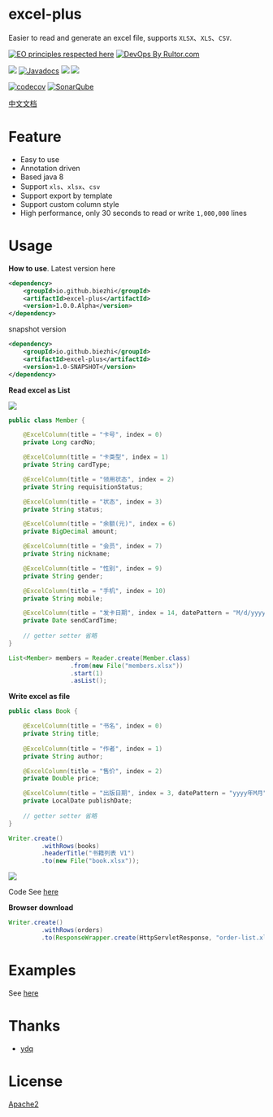 # excel-plus

Easier to read and generate an excel file, supports `XLSX`、`XLS`、`CSV`.

[![EO principles respected here](http://www.elegantobjects.org/badge.svg)](http://www.elegantobjects.org)
[![DevOps By Rultor.com](http://www.rultor.com/b/biezhi/excel-plus)](http://www.rultor.com/p/biezhi/excel-plus)


[![](https://img.shields.io/travis/biezhi/excel-plus.svg)](https://travis-ci.org/biezhi/excel-plus)
[![Javadocs](http://javadoc.io/badge/io.github.biezhi/excel-plus.svg)](http://javadoc.io/doc/io.github.biezhi/excel-plus)
[![](https://img.shields.io/maven-central/v/io.github.biezhi/excel-plus.svg)](https://mvnrepository.com/artifact/io.github.biezhi/excel-plus)
[![](https://img.shields.io/badge/license-Apache2-FF0080.svg)](https://github.com/biezhi/excel-plus/blob/master/LICENSE)

[![codecov](https://codecov.io/gh/biezhi/excel-plus/branch/master/graph/badge.svg)](https://codecov.io/gh/biezhi/excel-plus)
[![SonarQube](https://img.shields.io/badge/sonar-ok-green.svg)](https://sonarcloud.io/dashboard/index/io.github.biezhi:excel-plus)

<a href="https://biezhi.github.io/excel-plus/" target="_blank">中文文档</a>

# Feature

- Easy to use
- Annotation driven
- Based java 8
- Support `xls`、`xlsx`、`csv`
- Support export by template
- Support custom column style
- High performance, only 30 seconds to read or write `1,000,000` lines

# Usage

**How to use**. Latest version here

```xml
<dependency>
    <groupId>io.github.biezhi</groupId>
    <artifactId>excel-plus</artifactId>
    <version>1.0.0.Alpha</version>
</dependency>
```

snapshot version

```xml
<dependency>
    <groupId>io.github.biezhi</groupId>
    <artifactId>excel-plus</artifactId>
    <version>1.0-SNAPSHOT</version>
</dependency>
```

**Read excel as List**

![](https://i.loli.net/2018/12/14/5c1290880509b.png)

```java
public class Member {

    @ExcelColumn(title = "卡号", index = 0)
    private Long cardNo;

    @ExcelColumn(title = "卡类型", index = 1)
    private String cardType;

    @ExcelColumn(title = "领用状态", index = 2)
    private String requisitionStatus;

    @ExcelColumn(title = "状态", index = 3)
    private String status;

    @ExcelColumn(title = "余额(元)", index = 6)
    private BigDecimal amount;

    @ExcelColumn(title = "会员", index = 7)
    private String nickname;

    @ExcelColumn(title = "性别", index = 9)
    private String gender;

    @ExcelColumn(title = "手机", index = 10)
    private String mobile;

    @ExcelColumn(title = "发卡日期", index = 14, datePattern = "M/d/yyyy HH:mm")
    private Date sendCardTime;
    
    // getter setter 省略
}
```

```java
List<Member> members = Reader.create(Member.class)
                 .from(new File("members.xlsx"))
                 .start(1)
                 .asList();
```

**Write excel as file**

```java
public class Book {

    @ExcelColumn(title = "书名", index = 0)
    private String title;
    
    @ExcelColumn(title = "作者", index = 1)
    private String author;

    @ExcelColumn(title = "售价", index = 2)
    private Double price;

    @ExcelColumn(title = "出版日期", index = 3, datePattern = "yyyy年M月")
    private LocalDate publishDate;
    
    // getter setter 省略
}
```

```java
Writer.create()
         .withRows(books)
         .headerTitle("书籍列表 V1")
         .to(new File("book.xlsx"));
```

![](https://i.loli.net/2018/12/14/5c1292b23b66f.png)

Code See [here](https://github.com/biezhi/excel-plus/blob/master/src/test/java/io/github/biezhi/excel/plus/examples/WriterExample.java#L145)

**Browser download**

```java
Writer.create()
         .withRows(orders)
         .to(ResponseWrapper.create(HttpServletResponse, "order-list.xls"));
```

# Examples

See [here](https://github.com/biezhi/excel-plus/blob/master/src/test/java/io/github/biezhi/excel/plus/examples)

# Thanks

- [ydq](https://github.com/ydq)

# License

[Apache2](https://github.com/biezhi/excel-plus/blob/master/LICENSE)